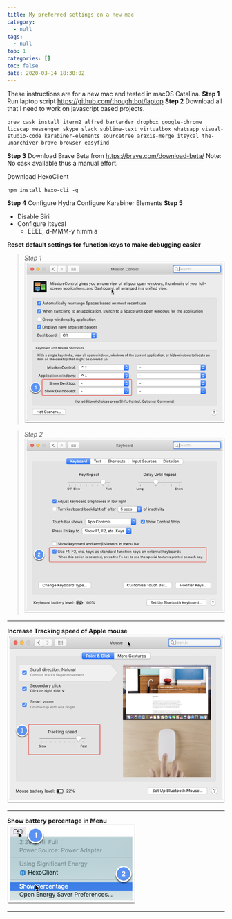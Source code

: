 ```yaml
---
title: My preferred settings on a new mac
category:
  - null
tags:
  - null
top: 1
categories: []
toc: false
date: 2020-03-14 18:30:02
---
```


These instructions are for a new mac and tested in macOS Catalina. 
**Step 1**
Run laptop script
https://github.com/thoughtbot/laptop
**Step 2**
Download all that I need to work on javascript based projects.
```language
brew cask install iterm2 alfred bartender dropbox google-chrome licecap messenger skype slack sublime-text virtualbox whatsapp visual-studio-code karabiner-elements sourcetree araxis-merge itsycal the-unarchiver brave-browser easyfind
```

**Step 3**
Download Brave Beta from
https://brave.com/download-beta/
Note: No cask available thus a manual effort.

Download HexoClient

```
npm install hexo-cli -g
```
**Step 4**
Configure Hydra
Configure Karabiner Elements
**Step 5**
- Disable Siri
- Configure Itsycal 
	- EEEE, d-MMM-y h:mm a


**Reset default settings for function keys to make debugging easier**

> *Step 1*
![image.png](/images/2020/03/14/de9b8d30-65df-11ea-b442-29d283043002.png)

> *Step 2*
![image.png](/images/2020/03/14/e7fcacb0-65df-11ea-b442-29d283043002.png)  

---
**Increase Tracking speed of Apple mouse**
![image.png](/images/2020/03/14/f3fcba00-65df-11ea-b442-29d283043002.png)

---
**Show battery percentage in Menu**
![image.png](/images/2020/03/14/40a51e10-65f4-11ea-b442-29d283043002.png)

---